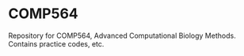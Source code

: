 # COMP564
Repository for COMP564, Advanced Computational Biology Methods. Contains practice codes, etc.
